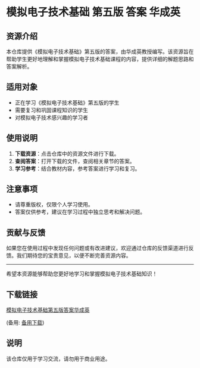 # 模拟电子技术基础 第五版 答案 华成英

## 资源介绍

本仓库提供《模拟电子技术基础》第五版的答案，由华成英教授编写。该资源旨在帮助学生更好地理解和掌握模拟电子技术基础课程的内容，提供详细的解题思路和答案解析。

## 适用对象

- 正在学习《模拟电子技术基础》第五版的学生
- 需要复习和巩固课程知识的学生
- 对模拟电子技术感兴趣的学习者

## 使用说明

1. **下载资源**：点击仓库中的资源文件进行下载。
2. **查阅答案**：打开下载的文件，查阅相关章节的答案。
3. **学习参考**：结合教材内容，参考答案进行学习和复习。

## 注意事项

- 请尊重版权，仅限个人学习使用。
- 答案仅供参考，建议在学习过程中独立思考和解决问题。

## 贡献与反馈

如果您在使用过程中发现任何问题或有改进建议，欢迎通过仓库的反馈渠道进行反馈。我们期待您的宝贵意见，以便不断完善资源内容。

---

希望本资源能够帮助您更好地学习和掌握模拟电子技术基础知识！

## 下载链接
[模拟电子技术基础第五版答案华成英](https://pan.quark.cn/s/7735aa00b1e6) 

(备用: [备用下载](https://pan.baidu.com/s/1hRbbHf0l7XlLfBBaUf5JbA?pwd=1234))

## 说明

该仓库仅用于学习交流，请勿用于商业用途。

